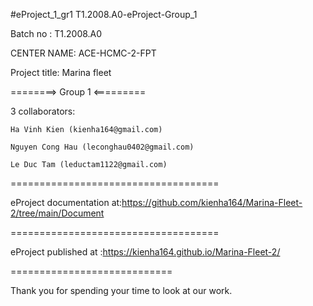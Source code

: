 #eProject_1_gr1 T1.2008.A0-eProject-Group_1

Batch no : T1.2008.A0

CENTER NAME: ACE-HCMC-2-FPT

Project title: Marina fleet

========> Group 1 <=========

3 collaborators:

    Ha Vinh Kien (kienha164@gmail.com) 

    Nguyen Cong Hau (leconghau0402@gmail.com) 
     
    Le Duc Tam (leductam1122@gmail.com) 
====================================

eProject documentation at:https://github.com/kienha164/Marina-Fleet-2/tree/main/Document

====================================

eProject published at :https://kienha164.github.io/Marina-Fleet-2/

============================

Thank you for spending your time to look at our work.
